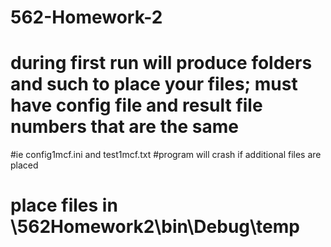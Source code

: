 # 562-Homework-2
# during first run will produce folders and such to place your files; must have config file and result file numbers that are the same
  #ie config1mcf.ini and test1mcf.txt
  #program will crash if additional files are placed
# place files in \562Homework2\bin\Debug\temp
